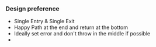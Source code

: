 ### Design preference 
- Single Entry & Single Exit
- Happy Path at the end and return at the bottom 
- Ideally set error and don't throw in the middle if possible 
- 